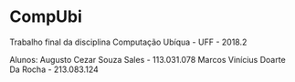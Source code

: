 # CompUbi
Trabalho final da disciplina Computação Ubíqua - UFF - 2018.2

Alunos: Augusto Cezar Souza Sales - 113.031.078
        Marcos Vinícius Doarte Da Rocha - 213.083.124

